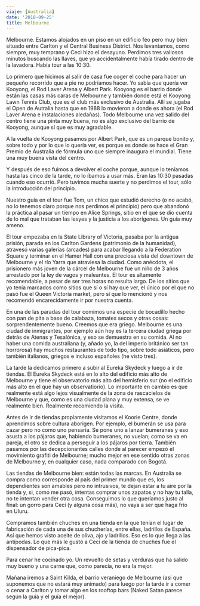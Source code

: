 ```yaml
---
viaje: [Australia]
date: '2018-09-25'
title: Melbourne
---
```

Melbourne. Estamos alojados en un piso en un edificio feo pero muy bien situado entre Carlton y el Central Business District. Nos levantamos, como siempre, muy temprano y Ceci hizo el desayuno. Perdimos tres valiosos minutos buscando las llaves, que yo accidentalmente había tirado dentro de la lavadora. Había tour a las 10:30.

Lo primero que hicimos al salir de casa fue coger el coche para hacer un pequeño recorrido que a pie no podríamos hacer. Yo sabía que quería ver Kooyong, el Rod Laver Arena y Albert Park. Kooyong es el barrio donde están las casas más caras de Melbourne y también donde está el Kooyong Lawn Tennis Club, que es el club más exclusivo de Australia. Allí se jugaba el Open de Autralia hasta que en 1988 lo movieron a donde es ahora (el Rod Laver Arena e instalaciones aledañas). Todo Melbourne una vez salido del centro tiene una pinta muy buena, no es algo exclusivo del barrio de Kooyong, aunque sí que es muy agradable.

A la vuelta de Kooyong pasamos por Albert Park, que es un parque bonito y, sobre todo y por lo que lo quería ver, es porque es donde se hace el Gran Premio de Australia de fórmula uno que siempre inaugura el mundial. Tiene una muy buena vista del centro.

Y después de eso fuimos a devolver el coche porque, aunque lo teníamos hasta las cinco de la tarde, no lo íbamos a usar más. Eran las 10:30 pasadas cuando eso ocurrió. Pero tuvimos mucha suerte y no perdimos el tour, sólo la introducción del principio.

Nuestro guía en el tour fue Tom, un chico que estudió derecho (o no acabó, no lo tenemos claro porque nos perdimos el principio) pero que abandonó la práctica al pasar un tiempo en Alice Springs, sitio en el que se dio cuenta de lo mal que trataban las lesyes y la justicia a los aborígenes. Un guía muy ameno.

El tour empezaba en la State Library of Victoria, pasaba por la antigua prisión, parada en los Carlton Gardens (patrimonio de la humanidad), atravesó varias galerías (arcades) para acabar llegando a la Federation Square y terminar en el Hamer Hall con una preciosa vista del downtown de Melbourne y el río Yarra que atraviesa la ciudad. Como anécdota, el prisionero más joven de la cárcel de Melbourne fue un niño de 3 años arrestado por la ley de vagos y maleantes. El tour es altamente recomendable, a pesar de ser tres horas no resulta largo. De los sitios que yo tenía marcados como sitios que sí o sí hay que ver, el único por el que no pasó fue el Queen Victoria market, pero sí que lo mencionó y nos recomendó encarecidamente ir por nuestra cuenta. 

En una de las paradas del tour comimos una especie de bocadillo hecho con pan de pita a base de calabaza, tomates secos y otras cosas: sorprendentemente bueno. Creemos que era griego. Melbourne es una ciudad de inmigrantes, por ejemplo aún hoy es la tercera ciudad griega por detrás de Atenas y Tesalónica, y eso se demuestra en su comida. Al no haber una comida australiana (y, añado yo, la del imperio británico ser tan horrorosa) hay muchos restaurantes de todo tipo, sobre todo asiáticos, pero también italianos, griegos e incluso españoles (he visto tres).

La tarde la dedicamos primero a subir al Eureka Skydeck y luego a ir de tiendas. El Eureka Skydeck está en lo alto del edificio más alto de Melbourne y tiene el observatorio más alto del hemisferio sur (no el edificio más alto en el que hay un observatiorio). Lo importante en cambio es que realmente está algo lejos visualmente de la zona de rascacielos de Melbourne y que, como es una ciudad plana y muy extensa, se ve realmente bien. Realmente recomiendo la visita.

Antes de ir de tiendas propiamente visitamos el Koorie Centre, donde aprendimos sobre cultura aborigen. Por ejemplo, el bumerán se usa para cazar pero no como uno pensaría. Se pone uno a lanzar bumeranes y eso asusta a los pájaros que, habiendo bumeranes, no vuelan; como se va en pareja, el otro se dedica a perseguir a los pájaros por tierra. También pasamos por las decepcionantes calles donde al parecer empezó el movimiento grafiti de Melbourne; mucho mejor en ese sentido otras zonas de Melbourne y, en cualquier caso, nada comparado con Bogotá.

Las tiendas de Melbourne bien: están todas las marcas. En Australia se compra como corresponde al país del primer mundo que es, los dependientes son amables pero no intrusivos, te dejan estar a tu aire por la tienda y, si, como me pasó, intentas comprar unos zapatos y no hay tu talla, no te intentan vender otra cosa. Conseguimos lo que queríamos justo al final: un gorro para Ceci (y alguna cosa más), no vaya a ser que haga frío en Uluru.

Compramos también chuches en una tienda en la que tenían el lugar de fabricación de cada una de sus chucherías, entre ellas, ladrillos de España. Así que hemos visto aceite de oliva, ajo y ladrillos. Eso es lo que llega a las antípodas. Lo que más le gustó a Ceci de la tienda de chuches fue el dispensador de pica-pica.

Para cenar he cocinado yo. Un revuelto de setas y verduras que ha salido muy bueno y una carne que, como parecía, no era la mejor.

Mañana iremos a Saint Kilda, el barrio veraniego de Melbourne (así que suponemos que no estará muy animado) para luego por la tarde ir a comer o cenar a Carlton y tomar algo en los rooftop bars (Naked Satan parece según la guía y el guía el mejor).